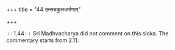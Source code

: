 +++
title = "44 उत्सन्नकुलधर्माणाम्"

+++
  
  
।।1.44।। Sri Madhvacharya did not comment on this sloka. The commentary
starts from 2.11.  
  
